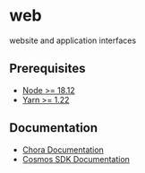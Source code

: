 # web

website and application interfaces

## Prerequisites

- [Node >= 18.12](https://nodejs.org/en/download/package-manager/)
- [Yarn >= 1.22](https://classic.yarnpkg.com/en/docs/install)

## Documentation

- [Chora Documentation](https://docs.chora.io)
- [Cosmos SDK Documentation](https://docs.cosmos.network)
